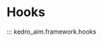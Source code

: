 # Hooks

<!-- TODO: This file should be split up into subsections -->

::: kedro_aim.framework.hooks
